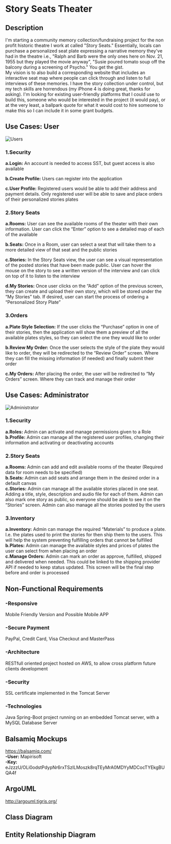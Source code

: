 # Story Seats Theater

## Description

I'm starting a community memory collection/fundraising project for the non profit historic theatre I work at called "Story Seats." Essentially, locals can purchase a personalized seat plate expressing a narrative memory they've had in the theatre i.e., "Ralph and Barb were the only ones here on Nov. 21, 1955 but they played the movie anyway", "Susie poured tomato soup off the balcony during a screening of Psycho." You get the gist.  
My vision is to also build a corresponding website that includes an interactive seat map where people can click through and listen to full interviews of these memories. I have the story collection under control, but my tech skills are horrendous (my iPhone 4 is doing great, thanks for asking). I'm looking for existing user-friendly platforms that I could use to build this, someone who would be interested in the project (it would pay), or at the very least, a ballpark quote for what it would cost to hire someone to make this so I can include it in some grant budgets.   

## Use Cases: User
![Users](https://i.imgur.com/0M2ccAk.png)

### 1.Security

**a.Login:** An account is needed to access SST, but guest access is also available  

**b.Create Profile:** Users can register into the application  

**c.User Profile:** Registered users would be able to add their address and payment details. Only registered user will be able to save and place orders of their personalized stories plates  

### 2.Story Seats

**a.Rooms:** User can see the available rooms of the theater with their own information. User can click the “Enter” option to see a detailed map of each of the available  

**b.Seats:** Once in a Room, user can select a seat that will take them to a more detailed view of that seat and the public stories  

**c.Stories:** In the Story Seats view, the user can see a visual representation of the posted stories that have been made public. User can hover the mouse on the story to see a written version of the interview and can click on top of it to listen to the interview  

**d.My Stories:** Once user clicks on the “Add” option of the previous screen, they can create and upload their own story, which will be stored under the “My Stories” tab. If desired, user can start the process of ordering a “Personalized Story Plate”   

### 3.Orders

**a.Plate Style Selection:** If the user clicks the “Purchase” option in one of their stories, then the application will show them a preview of all the available plates styles, so they can select the one they would like to order  

**b.Review My Order:** Once the user selects the style of the plate they would like to order, they will be redirected to the “Review Order” screen. Where they can fill the missing information (if needed) and finally submit their order  

**c.My Orders:** After placing the order, the user will be redirected to “My Orders” screen. Where they can track and manage their order  

## Use Cases: Administrator

![Administrator](https://i.imgur.com/fpjel24.png)

### 1.Security

**a.Roles:** Admin can activate and manage permissions given to a Role  
**b.Profile:** Admin can manage all the registered user profiles, changing their information and activating or deactivating accounts  

### 2.Story Seats

**a.Rooms:** Admin can add and edit available rooms of the theater (Required data for room needs to be specified)  
**b.Seats:** Admin can add seats and arrange them in the desired order in a default canvas  
**c.Stories:** Admin can manage all the available stories placed in one seat. Adding a title, style, description and audio file for each of them. Admin can also mark one story as public, so everyone should be able to see it on the “Stories” screen. Admin can also manage all the stories posted by the users  

### 3.Inventory

**a.Inventory:** Admin can manage the required “Materials” to produce a plate. I.e. the plates used to print the stories for then ship them to the users. This will help the system preventing fulfilling orders that cannot be fulfilled  
**b.Plates:** Admin can manage the available styles and prices of plates the user can select from when placing an order  
**c.Manage Orders:** Admin can mark an order as approve, fulfilled, shipped and delivered when needed. This could be linked to the shipping provider API if needed to keep status updated. This screen will be the final step before and order is processed  


## Non-Functional Requirements

### -Responsive
Mobile Friendly Version and Possible Mobile APP

### -Secure Payment
PayPal, Credit Card, Visa Checkout and MasterPass

### -Architecture
RESTfull oriented project hosted on AWS, to allow cross platform future clients development

### -Security
SSL certificate implemented in the Tomcat Server

### -Technologies
Java Spring-Boot project running on an embedded Tomcat server, with a MySQL Database Server

## Balsamiq Mockups
https://balsamiq.com/  
**-User:** Mapirisoft  
**-Key:** eJzzzU/OLi0odstPdypNr6rxTSzILMoszk8rqTEyMrA0MDYyMDCocTYEkgBUQA4f  

## ArgoUML
http://argouml.tigris.org/

## Class Diagram

## Entity Relationship Diagram
